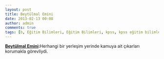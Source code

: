 ```yaml
---
layout: post
title: Beytülmal Emini
date: 2013-02-13 00:08
author: admin
comments: true
tags: [b, Eğitim Bilimleri, Eğitim Bilimleri, kpss, kpss eğitim bilimleri, Kpss Sözlük]
---
```

<b><span style="text-decoration: underline;">Beytülmal Emini</span></b><b>:</b>Herhangi bir yerleşim yerinde kamuya ait çıkarları korumakla görevliydi.
